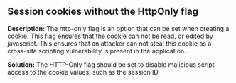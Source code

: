 
Session cookies without the HttpOnly flag
-------

**Description:**
The http-only flag is an option that can be set when creating a cookie. 
This flag ensures that the cookie can not be read, or edited by javascript. This ensures that an attacker can not steal this 
cookie as a cross-site scripting vulnerability is present in the application.


**Solution:**
 The HTTP-Only flag should be set to disable malicious script access to the cookie values, such as the session ID

	
